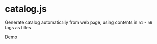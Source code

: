 catalog.js
==========

Generate catalog automatically from web page, using contents in `h1` - `h6` tags as titles.

[Demo][demo]

[demo]: http://www.imsun.net/project/catalog.js
